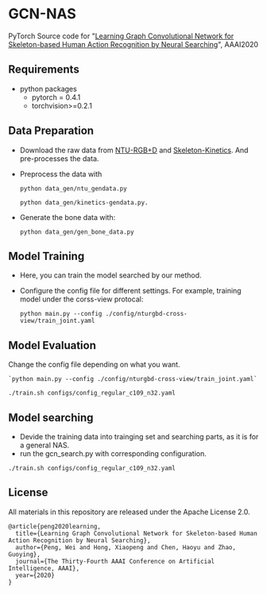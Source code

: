 # GCN-NAS
PyTorch Source code for "[Learning Graph Convolutional Network for Skeleton-based Human Action Recognition by Neural Searching](https://arxiv.org/pdf/1911.04131.pdf)", AAAI2020

## Requirements
- python packages
  - pytorch = 0.4.1
  - torchvision>=0.2.1

  
## Data Preparation
 - Download the raw data from [NTU-RGB+D](https://github.com/shahroudy/NTURGB-D) and [Skeleton-Kinetics](https://github.com/yysijie/st-gcn). And pre-processes the data.
 
 - Preprocess the data with
  
    `python data_gen/ntu_gendata.py`
    
    `python data_gen/kinetics-gendata.py.`

 - Generate the bone data with: 
    
    `python data_gen/gen_bone_data.py`

## Model Training 
- Here, you can train the model searched by our method.
- Configure the config file for different settings. For example, training model under the corss-view protocal:

    `python main.py --config ./config/nturgbd-cross-view/train_joint.yaml`
## Model Evaluation 
Change the config file depending on what you want.


    `python main.py --config ./config/nturgbd-cross-view/train_joint.yaml`
```
./train.sh configs/config_regular_c109_n32.yaml
```

## Model searching 
- Devide the training data into trainging set and searching parts, as it is for a general NAS.
- run the gcn_search.py with corresponding configuration.
```
./train.sh configs/config_regular_c109_n32.yaml
```

## License
All materials in this repository are released under the  Apache License 2.0.

```
@article{peng2020learning,
  title={Learning Graph Convolutional Network for Skeleton-based Human Action Recognition by Neural Searching},
  author={Peng, Wei and Hong, Xiaopeng and Chen, Haoyu and Zhao, Guoying},
  journal={The Thirty-Fourth AAAI Conference on Artificial Intelligence, AAAI},
  year={2020}
}
```
